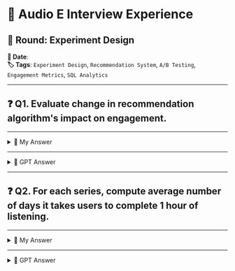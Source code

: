 # 💼 Audio E Interview Experience

## 🧪 Round: Experiment Design
**📅 Date**:  
**🏷️ Tags**: `Experiment Design`, `Recommendation System`, `A/B Testing`, `Engagement Metrics`, `SQL Analytics`

---

## ❓ Q1. Evaluate change in recommendation algorithm's impact on engagement.

---

<details>
<summary>🙋 My Answer</summary>

### 🎯 Hypothesis
- **Null (H₀):** No significant change in engagement.
- **Alternate (H₁):** Engagement improves with new recommendation system.

### 📏 Metrics
- **P0:** Completion rate of content (Primary)
- **P1:** Avg listening hours per user
- **P2:** Churn/drop-off

### 📐 Experiment Setup
- Define MDE with Product (e.g., 10pp increase in listening hours)
- α = 0.05, Power = 0.8
- Compute sample size accordingly
- Stratified sampling by:
  - Geography, Language, Subscribed status
  - Age, Gender, GMV
- Run A/B test:
  - **Control:** Old Recommendation
  - **Treatment:** New Recommendation

### 🧪 Result Scenarios:
- **Significant uplift:** Adopt new algorithm
- **No uplift:** Deep-dive into user cohorts for insights

</details>

---

<details>
<summary>🤖 GPT Answer</summary>

### 🧮 Experiment Design

**Goal:** Determine whether the new recommendation engine improves user engagement.

#### Metrics:
- ✅ **Primary (P0):** Completion rate per content
- 📈 **Secondary (P1):** Avg listening time per user
- 🔁 **Drop-off rate**
- 🧠 Additional: # of series finished, avg session length, DAU

#### Statistical Setup:
- 🎯 **MDE:** Choose detectable change (e.g., +2pp in completion rate)
- ⚖️ **Significance Level:** α = 0.05
- 🔋 **Power:** 0.8
- 🧪 **Sample Size Calculation:** Based on MDE & baseline metrics

#### Sampling Strategy:
- Stratified sampling over:
  - 🎭 Demographics (Age, Gender)
  - 🌎 Geography
  - 🌐 Language
  - 🧑‍💻 Subscribed vs unsubscribed
  - 💰 GMV segments

</details>

---

## ❓ Q2. For each series, compute average number of days it takes users to complete 1 hour of listening.

---

<details>
<summary>🙋 My Answer</summary>

```sql
WITH base AS (
  SELECT date, user_id, series_id, listentime
  FROM events
),
cumm AS (
  SELECT e.date, e.user_id, e.series_id, e.listentime, b.listentime
  FROM events e
  LEFT JOIN base b
    ON e.user_id = b.user_id
    AND e.series_id = b.series_id
    AND b.date <= e.date
),
total_hours AS (
  SELECT user_id, series_id,
         SUM(b.listentime) AS cumulative_listening,
         MIN(date) AS start_date,
         MAX(date) AS end_date
  FROM cumm b
  GROUP BY user_id, series_id
  HAVING SUM(b.listentime) BETWEEN 60 AND 120
),
final AS (
  SELECT user_id, series_id,
         DATE_DIFF('day', start_date, end_date) AS days_to_complete
  FROM total_hours
)
SELECT series_id, AVG(days_to_complete) AS avg_days_to_1hr
FROM final
GROUP BY series_id;
```

</details>

---

<details>
<summary>🤖 GPT Answer</summary>

### 🧮 Objective:

Compute how long it takes (in days) for users to accumulate at least 1 hour (60 mins) of listening per series.

### 🧠 Approach:

1. **Cumulative Listening:** Track user listening time per series per day.
2. **Threshold Condition:** Filter users who hit 60–120 mins in total.
3. **Date Delta:** Calculate the days between first and last listening date.
4. **Aggregate:** Take average across users per series.

```sql
WITH cumulative AS (
  SELECT user_id, series_id, date,
         SUM(listentime) OVER (
           PARTITION BY user_id, series_id
           ORDER BY date
           ROWS BETWEEN UNBOUNDED PRECEDING AND CURRENT ROW
         ) AS cum_listening
  FROM events
),
qualified AS (
  SELECT user_id, series_id, MIN(date) AS start_date,
         MAX(date) AS end_date
  FROM cumulative
  WHERE cum_listening >= 60 AND cum_listening <= 120
  GROUP BY user_id, series_id
)
SELECT series_id,
       AVG(DATE_DIFF('day', start_date, end_date)) AS avg_days
FROM qualified
GROUP BY series_id;
```

</details> 